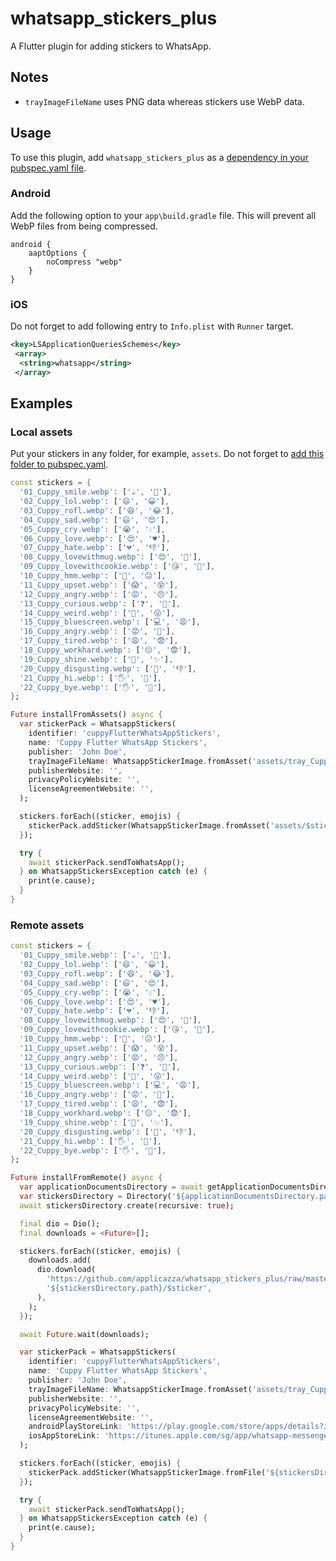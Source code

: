 # whatsapp_stickers_plus

A Flutter plugin for adding stickers to WhatsApp.

## Notes

* ```trayImageFileName``` uses PNG data whereas stickers use WebP data.

## Usage

To use this plugin, add `whatsapp_stickers_plus` as a [dependency in your pubspec.yaml file](https://flutter.io/platform-plugins/).

### Android

Add the following option to your `app\build.gradle` file. This will prevent all WebP files from being compressed.

```
android {
    aaptOptions {
        noCompress "webp"
    }
}
```

### iOS

Do not forget to add following entry to ```Info.plist``` with ```Runner``` target.

```xml
<key>LSApplicationQueriesSchemes</key>
 <array>
  <string>whatsapp</string>
 </array>
```

## Examples

### Local assets

Put your stickers in any folder, for example, `assets`. Do not forget to [add this folder to pubspec.yaml](https://flutter.dev/docs/development/ui/assets-and-images).

```dart
const stickers = {
  '01_Cuppy_smile.webp': ['☕', '🙂'],
  '02_Cuppy_lol.webp': ['😄', '😀'],
  '03_Cuppy_rofl.webp': ['😆', '😂'],
  '04_Cuppy_sad.webp': ['😃', '😍'],
  '05_Cuppy_cry.webp': ['😭', '💧'],
  '06_Cuppy_love.webp': ['😍', '♥'],
  '07_Cuppy_hate.webp': ['💔', '👎'],
  '08_Cuppy_lovewithmug.webp': ['😍', '💑'],
  '09_Cuppy_lovewithcookie.webp': ['😘', '🍪'],
  '10_Cuppy_hmm.webp': ['🤔', '😐'],
  '11_Cuppy_upset.webp': ['😱', '😵'],
  '12_Cuppy_angry.webp': ['😡', '😠'],
  '13_Cuppy_curious.webp': ['❓', '🤔'],
  '14_Cuppy_weird.webp': ['🌈', '😜'],
  '15_Cuppy_bluescreen.webp': ['💻', '😩'],
  '16_Cuppy_angry.webp': ['😡', '😤'],
  '17_Cuppy_tired.webp': ['😩', '😨'],
  '18_Cuppy_workhard.webp': ['😔', '😨'],
  '19_Cuppy_shine.webp': ['🎉', '✨'],
  '20_Cuppy_disgusting.webp': ['🤮', '👎'],
  '21_Cuppy_hi.webp': ['🖐', '🙋'],
  '22_Cuppy_bye.webp': ['🖐', '👋'],
};

Future installFromAssets() async {
  var stickerPack = WhatsappStickers(
    identifier: 'cuppyFlutterWhatsAppStickers',
    name: 'Cuppy Flutter WhatsApp Stickers',
    publisher: 'John Doe',
    trayImageFileName: WhatsappStickerImage.fromAsset('assets/tray_Cuppy.png'),
    publisherWebsite: '',
    privacyPolicyWebsite: '',
    licenseAgreementWebsite: '',
  );

  stickers.forEach((sticker, emojis) {
    stickerPack.addSticker(WhatsappStickerImage.fromAsset('assets/$sticker'), emojis);
  });

  try {
    await stickerPack.sendToWhatsApp();
  } on WhatsappStickersException catch (e) {
    print(e.cause);
  }
}

```

### Remote assets

```dart
const stickers = {
  '01_Cuppy_smile.webp': ['☕', '🙂'],
  '02_Cuppy_lol.webp': ['😄', '😀'],
  '03_Cuppy_rofl.webp': ['😆', '😂'],
  '04_Cuppy_sad.webp': ['😃', '😍'],
  '05_Cuppy_cry.webp': ['😭', '💧'],
  '06_Cuppy_love.webp': ['😍', '♥'],
  '07_Cuppy_hate.webp': ['💔', '👎'],
  '08_Cuppy_lovewithmug.webp': ['😍', '💑'],
  '09_Cuppy_lovewithcookie.webp': ['😘', '🍪'],
  '10_Cuppy_hmm.webp': ['🤔', '😐'],
  '11_Cuppy_upset.webp': ['😱', '😵'],
  '12_Cuppy_angry.webp': ['😡', '😠'],
  '13_Cuppy_curious.webp': ['❓', '🤔'],
  '14_Cuppy_weird.webp': ['🌈', '😜'],
  '15_Cuppy_bluescreen.webp': ['💻', '😩'],
  '16_Cuppy_angry.webp': ['😡', '😤'],
  '17_Cuppy_tired.webp': ['😩', '😨'],
  '18_Cuppy_workhard.webp': ['😔', '😨'],
  '19_Cuppy_shine.webp': ['🎉', '✨'],
  '20_Cuppy_disgusting.webp': ['🤮', '👎'],
  '21_Cuppy_hi.webp': ['🖐', '🙋'],
  '22_Cuppy_bye.webp': ['🖐', '👋'],
};

Future installFromRemote() async {
  var applicationDocumentsDirectory = await getApplicationDocumentsDirectory();
  var stickersDirectory = Directory('${applicationDocumentsDirectory.path}/stickers');
  await stickersDirectory.create(recursive: true);

  final dio = Dio();
  final downloads = <Future>[];

  stickers.forEach((sticker, emojis) {
    downloads.add(
      dio.download(
        'https://github.com/applicazza/whatsapp_stickers_plus/raw/master/example/assets/$sticker',
        '${stickersDirectory.path}/$sticker',
      ),
    );
  });

  await Future.wait(downloads);

  var stickerPack = WhatsappStickers(
    identifier: 'cuppyFlutterWhatsAppStickers',
    name: 'Cuppy Flutter WhatsApp Stickers',
    publisher: 'John Doe',
    trayImageFileName: WhatsappStickerImage.fromAsset('assets/tray_Cuppy.png'),
    publisherWebsite: '',
    privacyPolicyWebsite: '',
    licenseAgreementWebsite: '',
    androidPlayStoreLink: 'https://play.google.com/store/apps/details?id=com.whatsapp',
    iosAppStoreLink: 'https://itunes.apple.com/sg/app/whatsapp-messenger/id310633997',
  );

  stickers.forEach((sticker, emojis) {
    stickerPack.addSticker(WhatsappStickerImage.fromFile('${stickersDirectory.path}/$sticker'), emojis);
  });

  try {
    await stickerPack.sendToWhatsApp();
  } on WhatsappStickersException catch (e) {
    print(e.cause);
  }
}

```
